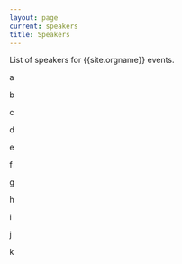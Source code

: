 ```yaml
---
layout: page
current: speakers
title: Speakers
---
```


List of speakers for {{site.orgname}} events.

a

b

c

d

e

f

g

h

i

j

k

